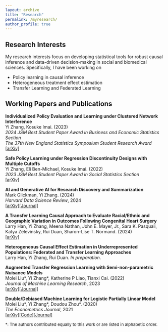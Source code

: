 ```yaml
---
layout: archive
title: "Research"
permalink: /myresearch/
author_profile: true
---
```


Research Interests
-------
My research interests focus on developing statistical tools for robust causal inference and data-driven decision-making in social and biomedical sciences. Specifically, I have been working on
* Policy learning in causal inference
* Heterogeneous treatment effect estimation
* Transfer Learning and Federated Learning

Working Papers and Publications
-------
**Individualized Policy Evaluation and Learning under Clustered Network Interference**  
Yi Zhang, Kosuke Imai. (2023)  
*2024 JSM Best Student Paper Award in Business and Economic Statistics Section*   
*The 37th New England Statistics Symposium Student Research Award*     
[[arXiv]](http://arxiv.org/abs/2311.02467)
  
**Safe Policy Learning under Regression Discontinuity Designs with Multiple Cutoffs**  
Yi Zhang, Eli Ben-Michael, Kosuke Imai. (2022)   
*2023 JSM Best Student Paper Award in Social Statistics Section*  
[[arXiv]](https://arxiv.org/abs/2208.13323)

**AI and Generative AI for Research Discovery and Summarization**  
Mark Glickman, Yi Zhang. (2024)   
*Harvard Data Science Review*, 2024   
[[arXiv]](https://arxiv.org/abs/2401.06795)[[Journal]](https://doi.org/10.1162/99608f92.7f9220ff)

**A Transfer Learning Causal Approach to Evaluate Racial/Ethnic and Geographic Variation in Outcomes Following Congenital Heart Surgery**   
Larry Han, Yi Zhang, Meena Nathan, John E. Mayer, Jr., Sara K. Pasquali, Katya Zelevinsky, Rui Duan, Sharon-Lise T. Normand. (2024)  
[[arXiv]](https://arxiv.org/abs/2403.14573) 

**Heterogeneous Causal Effect Estimation in Underrepresented Populations: Federated and Transfer Learning Approaches**  
Larry Han, Yi Zhang, Rui Duan. 
*In preparation*.

**Augmented Transfer Regression Learning with Semi-non-parametric Nuisance Models**  
Molei Liu\*, Yi Zhang\*, Katherine P Liao, Tianxi Cai. (2022)     
*Journal of Machine Learning Research*, 2023    
[[arXiv]](https://arxiv.org/abs/2010.02521)[[Journal]](https://www.jmlr.org/papers/v24/22-0700.html)

**Double/Debiased Machine Learning for Logistic Partially Linear Model**  
Molei Liu\*, Yi Zhang\*, Doudou Zhou\*. (2020)   
*The Econometrics Journal*, 2021  
[[arXiv]](https://arxiv.org/abs/2009.14461)[[Code]](https://academic.oup.com/ectj/article-abstract/24/3/559/6296639?redirectedFrom=fulltext&login=false)[[Journal]](https://academic.oup.com/ectj/article-abstract/24/3/559/6296639?redirectedFrom=fulltext&login=false)

<font size=2>*: The authors contributed equally to this work or are listed in alphabetic order. </font>

